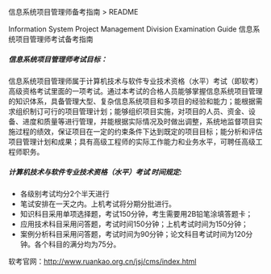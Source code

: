 信息系统项目管理师备考指南 > README

Information System Project Management Division Examination Guide
信息系统项目管理师考试备考指南


##### 信息系统项目管理师考试目标：
信息系统项目管理师属于计算机技术与软件专业技术资格（水平）考试（即软考）高级资格考试里面的一项考试。通过本考试的合格人员能够掌握信息系统项目管理的知识体系，具备管理大型、复杂信息系统项目和多项目的经验和能力；能根据需求组织制订可行的项目管理计划；能够组织项目实施，对项目的人员、资金、设备、进度和质量等进行管理，并能根据实际情况及时做出调整，系统地监督项目实施过程的绩效，保证项目在一定的约束条件下达到既定的项目目标；能分析和评估项目管理计划和成果；具有高级工程师的实际工作能力和业务水平，可聘任高级工程师职务。

##### 计算机技术与软件专业技术资格（水平）考试 时间规定:
- 各级别考试均分2个半天进行
- 笔试安排在一天之内。上机考试将分期分批进行。
- 知识科目采用单项选择题，考试150分钟，考生需要用2B铅笔涂填答题卡；
- 应用技术科目采用问答题，考试时间150分钟；上机考试时间为150分钟；
- 案例分析科目采用问答题，考试时间为90分钟；论文科目考试时间为120分钟。各个科目的满分均为75分。

软考官网：http://www.ruankao.org.cn/jsj/cms/index.html  









